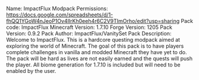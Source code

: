 Name: ImpactFlux Modpack
Permissions: https://docs.google.com/spreadsheets/d/1-fhQQ1YGoW4nJeoP1Ov4lIrKh0eeh4r6C2V9TImOrho/edit?usp=sharing
Pack code: ImpactFlux
Minecraft Version: 1.7.10
Forge Version: 1205
Pack Version: 0.9.2
Pack Author: ImpactFlux/VanitySet
Pack Description:
Welcome to ImpactFlux.  This is a hardcore questing modpack aimed at exploring the world of Minecraft.  The goal of this pack is to have players complete challenges in vanilla and modded Minecraft they have yet to do. The pack will be hard as lives are not easily earned and the quests will push the player.  All biome generation for 1.7.10 is included but will need to be enabled by the user.  


